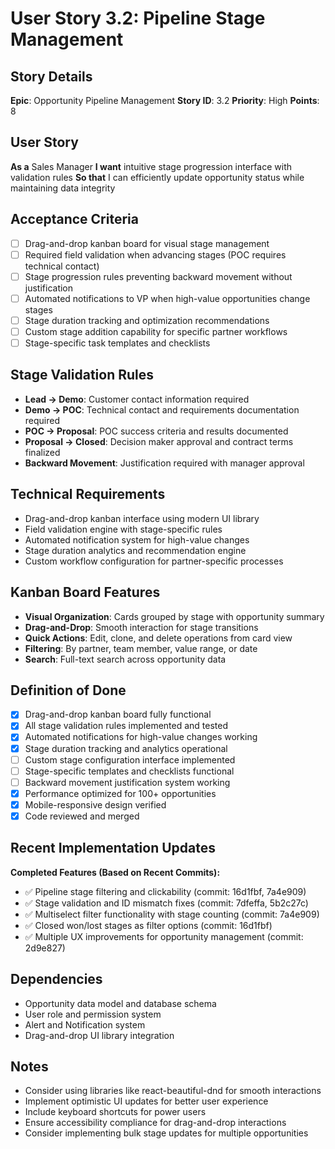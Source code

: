 # User Story 3.2: Pipeline Stage Management

## Story Details
**Epic**: Opportunity Pipeline Management
**Story ID**: 3.2
**Priority**: High
**Points**: 8

## User Story
**As a** Sales Manager
**I want** intuitive stage progression interface with validation rules
**So that** I can efficiently update opportunity status while maintaining data integrity

## Acceptance Criteria
- [ ] Drag-and-drop kanban board for visual stage management
- [ ] Required field validation when advancing stages (POC requires technical contact)
- [ ] Stage progression rules preventing backward movement without justification
- [ ] Automated notifications to VP when high-value opportunities change stages
- [ ] Stage duration tracking and optimization recommendations
- [ ] Custom stage addition capability for specific partner workflows
- [ ] Stage-specific task templates and checklists

## Stage Validation Rules
- **Lead → Demo**: Customer contact information required
- **Demo → POC**: Technical contact and requirements documentation required
- **POC → Proposal**: POC success criteria and results documented
- **Proposal → Closed**: Decision maker approval and contract terms finalized
- **Backward Movement**: Justification required with manager approval

## Technical Requirements
- Drag-and-drop kanban interface using modern UI library
- Field validation engine with stage-specific rules
- Automated notification system for high-value changes
- Stage duration analytics and recommendation engine
- Custom workflow configuration for partner-specific processes

## Kanban Board Features
- **Visual Organization**: Cards grouped by stage with opportunity summary
- **Drag-and-Drop**: Smooth interaction for stage transitions
- **Quick Actions**: Edit, clone, and delete operations from card view
- **Filtering**: By partner, team member, value range, or date
- **Search**: Full-text search across opportunity data

## Definition of Done
- [x] Drag-and-drop kanban board fully functional
- [x] All stage validation rules implemented and tested
- [x] Automated notifications for high-value changes working
- [x] Stage duration tracking and analytics operational
- [ ] Custom stage configuration interface implemented
- [ ] Stage-specific templates and checklists functional
- [ ] Backward movement justification system working
- [x] Performance optimized for 100+ opportunities
- [x] Mobile-responsive design verified
- [x] Code reviewed and merged

## Recent Implementation Updates
**Completed Features (Based on Recent Commits):**
- ✅ Pipeline stage filtering and clickability (commit: 16d1fbf, 7a4e909)
- ✅ Stage validation and ID mismatch fixes (commit: 7dfeffa, 5b2c27c)
- ✅ Multiselect filter functionality with stage counting (commit: 7a4e909)
- ✅ Closed won/lost stages as filter options (commit: 16d1fbf)
- ✅ Multiple UX improvements for opportunity management (commit: 2d9e827)

## Dependencies
- Opportunity data model and database schema
- User role and permission system
- Alert and Notification system
- Drag-and-drop UI library integration

## Notes
- Consider using libraries like react-beautiful-dnd for smooth interactions
- Implement optimistic UI updates for better user experience
- Include keyboard shortcuts for power users
- Ensure accessibility compliance for drag-and-drop interactions
- Consider implementing bulk stage updates for multiple opportunities